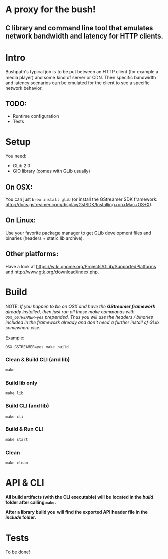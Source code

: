 # A proxy for the bush! 

## C library and command line tool that emulates network bandwidth and latency for HTTP clients.

# Intro

Bushpath's typical job is to be put between an HTTP client (for example a media player) and some kind of server or CDN. Then specific bandwidth and latency scenarios can be emulated for the client to see a specific network behavior.

## TODO:
- Runtime configuration
- Tests

# Setup

You need:

+ GLib 2.0
+ GIO library (comes with GLib usually)

## On OSX:

You can just `brew install glib` (or install the GStreamer SDK framework: http://docs.gstreamer.com/display/GstSDK/Installing+on+Mac+OS+X).

## On Linux:

Use your favorite package manager to get GLib development files and binaries (headers + static lib archive).

## Other platforms:

Have a look at https://wiki.gnome.org/Projects/GLib/SupportedPlatforms 
and http://www.gtk.org/download/index.php.

# Build

NOTE: _If you happen to be on OSX and have the **GStreamer framework** already installed, then just run all these make commands with `OSX_GSTREAMER=yes` prepended.
Thus you will use the headers / binaries included in the framework already 
and don't need a further install of GLib somewhere else._ 

Example: 
```
OSX_GSTREAMER=yes make build
```

### Clean & Build CLI (and lib)

```
make
```

### Build lib only

```
make lib
```

### Build CLI (and lib)

```
make cli
```

### Build & Run CLI

```
make start
```

### Clean

```
make clean
```

# API & CLI

**All build artifacts (with the CLI executable) will be located in the _build_ folder after calling `make`.**

**After a library build you will find the exported API header file in the _include_ folder.**

# Tests

To be done!

